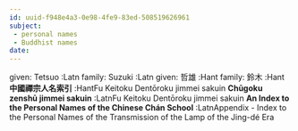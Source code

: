 ```yaml
---
id: uuid-f948e4a3-0e98-4fe9-83ed-508519626961
subject: 
 - personal names
 - Buddhist names
date: 
---
```


given: Tetsuo :Latn
family: Suzuki :Latn
given: 哲雄 :Hant
family:  鈴木 :Hant
**中國禪宗人名索引** :HantFu Keitoku Dentōroku jimmei sakuin
**Chūgoku zenshū jimmei sakuin** :LatnFu Keitoku Dentōroku jimmei sakuin
**An Index to the Personal Names of the Chinese Chán School** :LatnAppendix - Index to the Personal Names of the Transmission of the Lamp of the Jing-dé Era